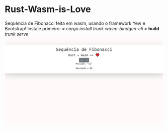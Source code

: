 # Rust-Wasm-is-Love
Sequência de Fibonacci feita em wasm, usando o framework Yew e Bootstrap!
Instale primeiro:
*= cargo install trunk wasm-bindgen-cli =*
**build**
*trunk serve*
![img](https://github.com/AndreAdmin/Rust-Wasm-is-Love/blob/main/example.png)
